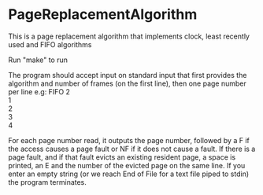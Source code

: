 # PageReplacementAlgorithm

This is a page replacement algorithm that implements clock, least recently used and FIFO algorithms 

Run "make" to run

The program should accept input on standard input that first provides the algorithm and number of frames (on the first line), then one page number per line e.g:
FIFO 2<br />
1<br />
2<br />
3<br />
4<br />

For each page number read, it outputs the page number, followed by a F if the access causes a page fault or NF if it does not cause a fault. If there is a page fault, and if that fault evicts an existing resident page, a space is printed, an E and the number of the evicted page on the same line. If you enter an empty string (or we reach End of File for a text file piped to stdin) the program terminates.
